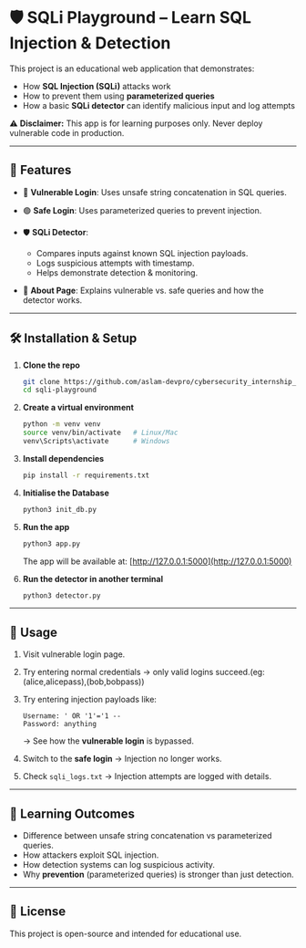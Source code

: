 # 🛡️ SQLi Playground – Learn SQL Injection & Detection

This project is an educational web application that demonstrates:

* How **SQL Injection (SQLi)** attacks work
* How to prevent them using **parameterized queries**
* How a basic **SQLi detector** can identify malicious input and log attempts

⚠️ **Disclaimer:** This app is for learning purposes only. Never deploy vulnerable code in production.

---

## 🚀 Features

* 🔴 **Vulnerable Login**: Uses unsafe string concatenation in SQL queries.
* 🟢 **Safe Login**: Uses parameterized queries to prevent injection.
* 🛡️ **SQLi Detector**:

  * Compares inputs against known SQL injection payloads.
  * Logs suspicious attempts with timestamp.
  * Helps demonstrate detection & monitoring.
* 📑 **About Page**: Explains vulnerable vs. safe queries and how the detector works.

---

## 🛠️ Installation & Setup

1. **Clone the repo**

   ```bash
   git clone https://github.com/aslam-devpro/cybersecurity_internship_project/Project-9 SQLi Playground.git
   cd sqli-playground
   ```

2. **Create a virtual environment**

   ```bash
   python -m venv venv
   source venv/bin/activate   # Linux/Mac
   venv\Scripts\activate      # Windows
   ```

3. **Install dependencies**

   ```bash
   pip install -r requirements.txt
   ```

4. **Initialise the Database**

   ```bash
   python3 init_db.py
   ```
   
4. **Run the app**

   ```bash
   python3 app.py
   ```

   The app will be available at: [http://127.0.0.1:5000](http://127.0.0.1:5000)

5. **Run the detector in another terminal**

   ```bash
   python3 detector.py
   ```


---

## 🧪 Usage

1. Visit vulnerable login page.
2. Try entering normal credentials → only valid logins succeed.(eg:(alice,alicepass),(bob,bobpass))
3. Try entering injection payloads like:

   ```
   Username: ' OR '1'='1 --
   Password: anything
   ```

   → See how the **vulnerable login** is bypassed.
4. Switch to the **safe login** → Injection no longer works.
5. Check `sqli_logs.txt` → Injection attempts are logged with details.

---

## 📖 Learning Outcomes

* Difference between unsafe string concatenation vs parameterized queries.
* How attackers exploit SQL injection.
* How detection systems can log suspicious activity.
* Why **prevention** (parameterized queries) is stronger than just detection.

---

## 📜 License

This project is open-source and intended for educational use.

